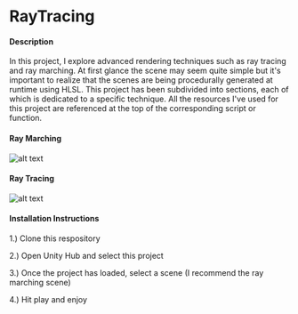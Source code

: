 # RayTracing
#### Description
In this project, I explore advanced rendering techniques such as ray tracing and ray marching. At first glance the scene may seem quite simple but it's important to realize that the scenes are being procedurally generated at runtime using HLSL. This project has been subdivided into sections, each of which is dedicated to a specific technique. All the resources I've used for this project are referenced at the top of the corresponding script or function.

#### Ray Marching
![alt text](https://github.com/Christian-Smola/RayTracing/blob/main/Ray%20Tracing/Assets/Resources/Screenshots/Screenshot%2011.jpg)
#### Ray Tracing
![alt text](https://github.com/Christian-Smola/RayTracing/blob/main/Ray%20Tracing/Assets/Resources/Screenshots/Screenshot%201.jpg)

#### Installation Instructions
1.) Clone this respository

2.) Open Unity Hub and select this project

3.) Once the project has loaded, select a scene (I recommend the ray marching scene)

4.) Hit play and enjoy
